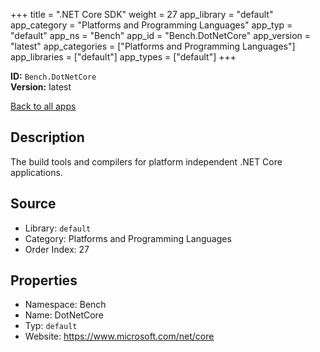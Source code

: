 ﻿+++
title = ".NET Core SDK"
weight = 27
app_library = "default"
app_category = "Platforms and Programming Languages"
app_typ = "default"
app_ns = "Bench"
app_id = "Bench.DotNetCore"
app_version = "latest"
app_categories = ["Platforms and Programming Languages"]
app_libraries = ["default"]
app_types = ["default"]
+++

**ID:** `Bench.DotNetCore`  
**Version:** latest  
<!--more-->

[Back to all apps](/apps/)

## Description
The build tools and compilers for platform independent .NET Core applications.

## Source

* Library: `default`
* Category: Platforms and Programming Languages
* Order Index: 27

## Properties

* Namespace: Bench
* Name: DotNetCore
* Typ: `default`
* Website: <https://www.microsoft.com/net/core>

